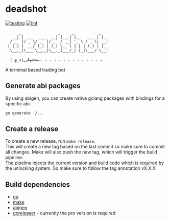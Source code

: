 # deadshot
[![testing](https://github.com/jon4hz/deadshot/actions/workflows/testing.yml/badge.svg)](https://github.com/jon4hz/deadshot/actions/workflows/testing.yml)
[![lint](https://github.com/jon4hz/deadshot/actions/workflows/lint.yml/badge.svg)](https://github.com/jon4hz/deadshot/actions/workflows/lint.yml)

```
      _                _     _           _   
   __| | ___  __ _  __| |___| |__   ___ | |_ 
  / _` |/ _ \/ _` |/ _` / __| '_ \ / _ \| __|
 | (_| |  __/ (_| | (_| \__ \ | | | (_) | |_ 
  \__,_|\___|\__,_|\__,_|___/_| |_|\___/ \__|
                                              
  ( φ_<)︻┻┳══━一 - - - - - - - - - - - - 💥   

```
A terminal based trading bot

## Generate abi packages
By using abigen, you can create native golang packages with bindings for a specific abi.  
```bash
go generate ./...
```

## Create a release
To create a new release, run `make release`.  
This will create a new tag based on the last commit so make sure to commit all changes. Make will also push the new tag, which will trigger the build pipeline.  
The pipeline injects the current version and build code which is required by the unlocking system. So make sure to follow the tag annotation vX.X.X 

## Build dependencies
- [go](https://go.dev/)
- [make](https://www.gnu.org/software/make/)
- [abigen](https://github.com/ethereum/go-ethereum)
- [goreleaser](https://github.com/goreleaser/goreleaser/) - currently the pro version is required

